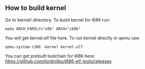 ## How to build kernel
Go to kernel/ directory. To build kernel for i686 run:
```
make ARCH_FAMILY="x86" ARCH="i686"
```
You will get kernel.elf file here. To run kernel directly in qemu use:
```
qemu-system-i386 -kernel kernel.elf
```
You can get prebuilt toolchain for i686 here: https://github.com/lordmilko/i686-elf-tools/releases